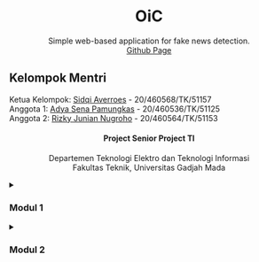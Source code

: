 <h1 align="center">OiC</h1>
<p align="center">Simple web-based application for fake news detection. <br>
<a href="https://sidqiaverroes.github.io/OiC-Senior-Project/">Github Page</a>
</p>


<h2>Kelompok Mentri</h2>
Ketua Kelompok: <a href="https://github.com/sidqiaverroes">Sidqi Averroes</a> - 20/460568/TK/51157<br>
Anggota 1: <a href="https://github.com/adyasena">Adya Sena Pamungkas</a> - 20/460536/TK/51125<br>
Anggota 2: <a href="https://github.com/JunianN">Rizky Junian Nugroho</a> - 20/460564/TK/51153

<h4 align="center">Project Senior Project TI</h4>
<p align="center">Departemen Teknologi Elektro dan Teknologi Informasi<br>
Fakultas Teknik, Universitas Gadjah Mada
</p>

<details markdown="1">
<summary><h3>Modul 1</h3></summary>

### Nama Produk

OiC

### Jenis Produk

Web-Based Application

### Latar Belakang

Informasi saat ini menjadi salah satu aset yang paling berharga. Namun, terkadang kita sulit membedakan mana informasi yang kredibel dan mana yang palsu. Terutama ketika memasuki periode-periode tertentu, seperti yang sebentar lagi akan dihadapi Indonesia, yaitu Pemilu. Informasi akan dapat menjadi senjata berbahaya karena dapat memecah belah masyarakat ketika masa seperti Pemilu datang. Oleh karena itu, diperlukan suatu alat yang dapat membantu masyarakat untuk membedakan informasi nyata dan palsu.

### Rumusan Permasalahan

*   Bagaimana mengidentifikasi suatu informasi itu asli atau palsu?
*   Bagaimana membuat suatu sistem yang dapat membedakan informasi asli dan palsu?
*   Bagaimana mengimplementasikan AI dalam pembuatan sistem?
*   Bagaimana meningkatkan keakuratan sistem dalam menentukan informasi asli atau palsu?

### Ide Solusi

Sebuah aplikasi berbasis website untuk mendeteksi berita palsu.

| Fitur	            | Keterangan                                          |
| ----------------- | --------------------------------------------------- |
| Information Input | Memasukkan informasi yang ingin dideteksi           |
| Detection Result  | Hasil deteksi informasi apakah asli atau palsu      |
| Share Result      | Membagikan hasil deteksi agar orang lain teredukasi |

### Analisis Kompetitor

#### Kompetitor 1

| -                | -                          |
| ---------------- | -------------------------- |
| Nama             | NewsGuard                  |
| Jenis Kompetitor | Direct                     |
| Jenis Produk     | Pendeteksi keaslian berita |
| Target Customer  | Masyarakat                 |

| Kelebihan                                               | Kekurangan                                                  |
| ------------------------------------------------------- | ----------------------------------------------------------- |
| Memberikan peringkat kredibilitas                       | Terbatas pada bahasa inggris                                |
| Transparansi sumber berita                              | Tidak sepenuhnya otomatis                                   |
| Tim editor manusia                                      | Tidak selalu akurat                                         |
| Menggunakan AI dan algoritma khusus                     | Tidak menyediakan informasi yanglengkap                     |
| Tidak terikat dengan kepentingan politikatau finansial  | Tidak mengatasi masalah sumberberita palsu secara langsung  |

Key Competitive Advantage & Unique Value:
*   Kredibilitas dan transparansi
*   Tim ahli
*   Evaluasi berbasis sumber daya
*   Mempromosikan literasi media
*   Tersedia dalam berbagai platform

#### Kompetitor 2

| -                | -                          |
| ---------------- | -------------------------- |
| Nama             | Oigetit Fake News Filter   |
| Jenis Kompetitor | Direct                     |
| Jenis Produk     | Pendeteksi keaslian berita |
| Target Customer  | Masyarakat                 |

| Kelebihan                               | Kekurangan                               |
| --------------------------------------- | ---------------------------------------- |
| Mudah digunakan                         | Tidak sepenuhnya akurat                  |
| Memeriksa keaslian berita secara cepat  | Terbatas pada bahasa inggris             |
| Menggunakan teknologi AI                | Tidak dapat menangani kontennon-tekstual |
| Mampu mendeteksi berita palsu yangrumit | Tidak mengatasi akar permasalahan        |
| Menyediakan informasi lengkap           | Dapat mengandung bias                    |
| Tersedia di berbagai platform           |                                          |

Key Competitive Advantage & Unique Value:
*   AI dan machine learning
*   Real-time monitoring
*   Customizable filters
*   Integrasi API
*   Data analytics

#### Kompetitor 3

| -                | -                          |
| ---------------- | -------------------------- |
| Nama             | FactMata                   |
| Jenis Kompetitor | Direct                     |
| Jenis Produk     | Pendeteksi keaslian berita |
| Target Customer  | Masyarakat                 |

| Kelebihan                                     | Kekurangan                                        |
| --------------------------------------------- | ------------------------------------------------- |
| Menggunakan teknologi AI                      | Tidak sepenuhnya akurat                           |
| Menerapkan metode kredibilitasberbasis sumber | Tidak selalu terupdate                            |
| Mudah digunakan                               | Terbatas pada bahasa Inggris                      |
| Mengkategorikan tingkat kebenaran             | Memerlukan pengguna aktif                         |
| Mampu menangani berbagai jeniskonten          | Keterbatasan pada kategori yang bisa diverifikasi |

Key Competitive Advantage & Unique Value:
*   Credibility score
*   Natural language processing
*   User-generated content analysis
*   Collaborative moderation
*   Data analytics

</details>

<details markdown="1">
<summary><h3>Modul 2</h3></summary>

#### Metodologi SDLC

Dalam pengembangan aplikasi pendeteksi berita palsu, metodologi Agile lebih cocok karena proyek tersebut cenderung kompleks dan memerlukan penyesuaian selama proses pengembangan yang sangat singkat yaitu 12 minggu.

#### Tujuan Produk

Membantu user dalam memilah informasi yang tersebar di internet dan membedakan antara berita yang benar dan palsu. Tujuan lainnya adalah untuk membantu meningkatkan kesadaran masyarakat tentang pentingnya verifikasi informasi sebelum mempercayai dan menyebarkan berita tersebut.

#### Pengguna Potensial dan Kebutuhan Pengguna

Pengguna potensial dari produk adalah masyarakat umum terutama pengguna layanan internet yang membutuhkan kebenaran dari informasi yang dibaca secara akurat dan terpercaya.

#### Use Case Diagram

<img src="docs/assets/images/UseCaseDiagram.jpg" class="img-responsive" alt="Use Case Diagram">

#### Functional Requirements

| FR   | Deskripsi                                                       |
| ---- | --------------------------------------------------------------- |
| FR 1 | Pengguna dapat menginput informasi dengan sesuai                |
| FR 2 | Pengguna dapat membagikan hasil informasi yang telah divalidasi |
| FR 3 | Sistem dapat mengidentifikasi keaslian informasi dengan akurat  |

#### Entity Relationship Diagram

<img src="docs/assets/images/EntityRelationshipDiagram.jpg" class="img-responsive" alt="Entity Relationship Diagram">

#### Lo-Fi Wireframe

<img src="docs/assets/images/LoFi.jpg" class="img-responsive" alt="Lo-Fi Wireframe"> 

#### Gantt-Chart

<img src="docs/assets/images/GanttChart.jpg" class="img-responsive" alt="Gantt-Chart">

</details>
